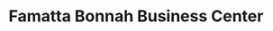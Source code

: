 ---
title: "Famatta Bonnah Business Center"
url: /monrovia/famatta-bonnah-business-center/
shop: Dorfladen
---